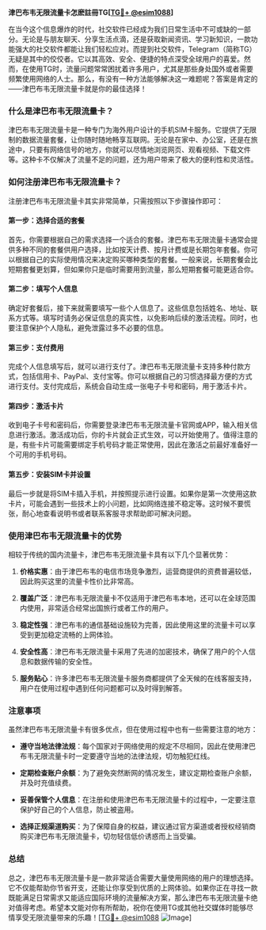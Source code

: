 **津巴布韦无限流量卡怎麽註冊TG[[TG💪+ @esim1088](https://t.me/s/esim1088)]**

在当今这个信息爆炸的时代，社交软件已经成为我们日常生活中不可或缺的一部分。无论是与朋友聊天、分享生活点滴，还是获取新闻资讯、学习新知识，一款功能强大的社交软件都能让我们轻松应对。而提到社交软件，Telegram（简称TG）无疑是其中的佼佼者。它以其高效、安全、便捷的特点深受全球用户的喜爱。然而，在使用TG时，流量问题常常困扰着许多用户，尤其是那些身处国外或者需要频繁使用网络的人士。那么，有没有一种方法能够解决这一难题呢？答案是肯定的——津巴布韦无限流量卡就是你的最佳选择！

### 什么是津巴布韦无限流量卡？

津巴布韦无限流量卡是一种专门为海外用户设计的手机SIM卡服务。它提供了无限制的数据流量套餐，让你随时随地畅享互联网。无论是在家中、办公室，还是在旅途中，只要有网络信号的地方，你就可以尽情地浏览网页、观看视频、下载文件等。这种卡不仅解决了流量不足的问题，还为用户带来了极大的便利性和灵活性。

### 如何注册津巴布韦无限流量卡？

注册津巴布韦无限流量卡其实非常简单，只需按照以下步骤操作即可：

#### 第一步：选择合适的套餐
首先，你需要根据自己的需求选择一个适合的套餐。津巴布韦无限流量卡通常会提供多种不同的套餐供用户选择，比如按天计费、按月计费或是长期包年套餐。你可以根据自己的实际使用情况来决定购买哪种类型的套餐。一般来说，长期套餐会比短期套餐更划算，但如果你只是临时需要用到流量，那么短期套餐可能更适合你。

#### 第二步：填写个人信息
确定好套餐后，接下来就需要填写一些个人信息了。这些信息包括姓名、地址、联系方式等。填写时请务必保证信息的真实性，以免影响后续的激活流程。同时，也要注意保护个人隐私，避免泄露过多不必要的信息。

#### 第三步：支付费用
完成个人信息填写后，就可以进行支付了。津巴布韦无限流量卡支持多种付款方式，包括信用卡、PayPal、支付宝等。你可以根据自己的习惯选择最方便的方式进行支付。支付完成后，系统会自动生成一张电子卡号和密码，用于激活卡片。

#### 第四步：激活卡片
收到电子卡号和密码后，你需要登录津巴布韦无限流量卡官网或APP，输入相关信息进行激活。激活成功后，你的卡片就会正式生效，可以开始使用了。值得注意的是，有些卡片可能需要绑定手机号码才能正常使用，因此在激活之前最好准备好一个可用的手机号码。

#### 第五步：安装SIM卡并设置
最后一步就是将SIM卡插入手机，并按照提示进行设置。如果你是第一次使用这款卡片，可能会遇到一些技术上的小问题，比如网络连接不稳定等。这时候不要慌张，耐心地查看说明书或者联系客服寻求帮助即可解决问题。

### 使用津巴布韦无限流量卡的优势

相较于传统的国内流量卡，津巴布韦无限流量卡具有以下几个显著优势：

1. **价格实惠**：由于津巴布韦的电信市场竞争激烈，运营商提供的资费普遍较低，因此购买这里的流量卡性价比非常高。
   
2. **覆盖广泛**：津巴布韦无限流量卡不仅适用于津巴布韦本地，还可以在全球范围内使用，非常适合经常出国旅行或者工作的用户。

3. **稳定性强**：津巴布韦的通信基础设施较为完善，因此使用这里的流量卡可以享受到更加稳定流畅的上网体验。

4. **安全性高**：津巴布韦无限流量卡采用了先进的加密技术，确保了用户的个人信息和数据传输的安全性。

5. **服务贴心**：许多津巴布韦无限流量卡服务商都提供了全天候的在线客服支持，用户在使用过程中遇到任何问题都可以及时得到解答。

### 注意事项

虽然津巴布韦无限流量卡有很多优点，但在使用过程中也有一些需要注意的地方：

- **遵守当地法律法规**：每个国家对于网络使用的规定不尽相同，因此在使用津巴布韦无限流量卡时一定要遵守当地的法律法规，切勿触犯红线。
  
- **定期检查账户余额**：为了避免突然断网的情况发生，建议定期检查账户余额，并及时充值续费。

- **妥善保管个人信息**：在注册和使用津巴布韦无限流量卡的过程中，一定要注意保护好自己的个人信息，防止被盗用。

- **选择正规渠道购买**：为了保障自身的权益，建议通过官方渠道或者授权经销商购买津巴布韦无限流量卡，切勿轻信低价诱惑而上当受骗。

### 总结

总之，津巴布韦无限流量卡是一款非常适合需要大量使用网络的用户的理想选择。它不仅能帮助你节省开支，还能让你享受到优质的上网体验。如果你正在寻找一款既能满足日常需求又能适应国际环境的流量解决方案，那么津巴布韦无限流量卡绝对值得考虑。希望本文能对你有所帮助，祝你在使用TG或其他社交媒体时能够尽情享受无限流量带来的乐趣！[[TG💪+ @esim1088](https://t.me/s/esim1088) ![Image](https://i.postimg.cc/4NQfJmqS/Snipaste-2025-05-13-00-14-12.png)]